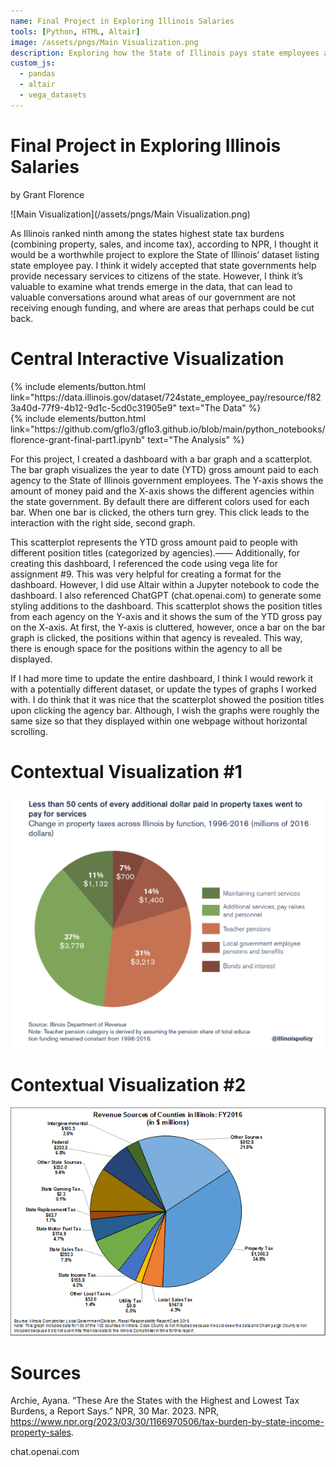 ```yaml
---
name: Final Project in Exploring Illinois Salaries
tools: [Python, HTML, Altair]
image: /assets/pngs/Main Visualization.png
description: Exploring how the State of Illinois pays state employees across various agencies
custom_js:
  - pandas
  - altair
  - vega_datasets
---
```

# Final Project in Exploring Illinois Salaries
by Grant Florence

![Main Visualization](/assets/pngs/Main Visualization.png) 

As Illinois ranked ninth among the states highest state tax burdens (combining property, sales, and income tax), according to NPR, I thought it would be a worthwhile project to explore the State of Illinois’ dataset listing state employee pay. I think it widely accepted that state governments help provide necessary services to citizens of the state. However, I think it’s valuable to examine what trends emerge in the data, that can lead to valuable conversations around what areas of our government are not receiving enough funding, and where are areas that perhaps could be cut back.

# Central Interactive Visualization

<vegachart schema-url="{{gflo3.github.io}}/assets/json/central_charts.json" style="width: 100%"></vegachart>

<div class="left">
{% include elements/button.html link="https://data.illinois.gov/dataset/724state_employee_pay/resource/f823a40d-77f9-4b12-9d1c-5cd0c31905e9" text="The Data" %}
</div>

<div class="right">
{% include elements/button.html link="https://github.com/gflo3/gflo3.github.io/blob/main/python_notebooks/florence-grant-final-part1.ipynb" text="The Analysis" %}
</div>

For this project, I created a dashboard with a bar graph and a scatterplot. The bar graph visualizes the year to date (YTD) gross amount paid to each agency to the State of Illinois government employees. The Y-axis shows the amount of money paid and the X-axis shows the different agencies within the state government. By default there are different colors used for each bar. When one bar is clicked, the others turn grey. This click leads to the interaction with the right side, second graph. 

This scatterplot represents the YTD gross amount paid to people with different position titles (categorized by agencies).—— Additionally, for creating this dashboard, I referenced the code using vega lite for assignment #9. This was very helpful for creating a format for the dashboard. However, I did use Altair within a Jupyter notebook to code the dashboard. I also referenced ChatGPT (chat.openai.com) to generate some styling additions to the dashboard. This scatterplot shows the position titles from each agency on the Y-axis and it shows the sum of the YTD gross pay on the X-axis. At first, the Y-axis is cluttered, however, once a bar on the bar graph is clicked, the positions within that agency is revealed. This way, there is enough space for the positions within the agency to all be displayed. 

If I had more time to update the entire dashboard, I think I would rework it with a potentially different dataset, or update the types of graphs I worked with. I do think that it was nice that the scatterplot showed the position titles upon clicking the agency bar. Although, I wish the graphs were roughly the same size so that they displayed within one webpage without horizontal scrolling.


# Contextual Visualization #1

![50cents](/assets/pngs/50cents.png) 

# Contextual Visualization #2

![revenue-illinois](/assets/pngs/revenue-illinois.png) 

# Sources

Archie, Ayana. “These Are the States with the Highest and Lowest Tax Burdens, a Report Says.” NPR, 30 Mar. 2023. NPR, https://www.npr.org/2023/03/30/1166970506/tax-burden-by-state-income-property-sales.

chat.openai.com
